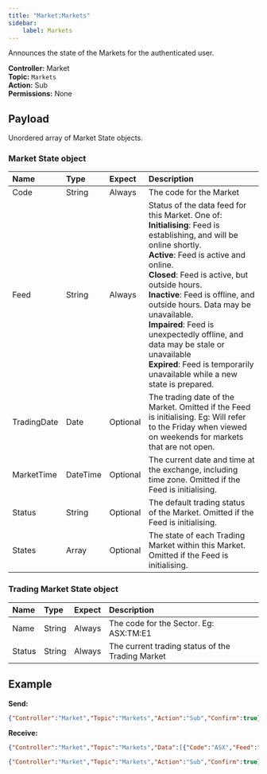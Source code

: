 ```yaml
---
title: "Market:Markets"
sidebar:
    label: Markets
---
```


Announces the state of the Markets for the authenticated user.

**Controller:** Market\
**Topic:** `Markets`\
**Action:** Sub\
**Permissions:** None

## Payload

Unordered array of Market State objects.

### Market State object

| Name   | Type    | Expect   | Description |
| :------| :------ | :------- | :--- |
| Code | String | Always | The code for the Market |
| Feed | String | Always | Status of the data feed for this Market. One of:<br/>**Initialising**: Feed is establishing, and will be online shortly.<br/>**Active**: Feed is active and online.<br/>**Closed**: Feed is active, but outside hours.<br/>**Inactive**: Feed is offline, and outside hours. Data may be unavailable.<br />**Impaired**: Feed is unexpectedly offline, and data may be stale or unavailable<br />**Expired**: Feed is temporarily unavailable while a new state is prepared. |
| TradingDate | Date | Optional | The trading date of the Market. Omitted if the Feed is initialising. Eg: Will refer to the Friday when viewed on weekends for markets that are not open. |
| MarketTime | DateTime | Optional | The current date and time at the exchange, including time zone. Omitted if the Feed is initialising. |
| Status | String | Optional | The default trading status of the Market. Omitted if the Feed is initialising. |
| States | Array | Optional | The state of each Trading Market within this Market. Omitted if the Feed is initialising. |

### Trading Market State object

| Name   | Type    | Expect   | Description |
| :------| :------ | :------- | :--- |
| Name | String | Always | The code for the Sector. Eg: ASX:TM:E1 |
| Status | String | Always | The current trading status of the Trading Market |

## Example

**Send:**
```json
{"Controller":"Market","Topic":"Markets","Action":"Sub","Confirm":true}
```

**Receive:**
```json
{"Controller":"Market","Topic":"Markets","Data":[{"Code":"ASX","Feed":"Active","TradingDate":"2014-02-11","MarketTime":"2014-02-11T12:44:02+10:00","Status":"Open"}]}
```
```json
{"Controller":"Market","Topic":"Markets","Action":"Sub","Confirm":true}
```
